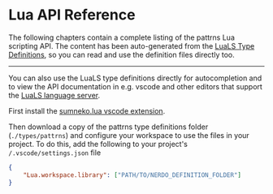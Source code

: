 # Lua API Reference

The following chapters contain a complete listing of the pattrns Lua scripting API. The content has been auto-generated from the [LuaLS Type Definitions](https://github.com/emuell/pattrns/tree/master/types/pattrns), so you can read and use the definition files directly too.

---

You can also use the LuaLS type definitions directly for autocompletion and to view the API documentation in e.g. vscode and other editors that support the [LuaLS language server](https://luals.github.io/). 

First install the [sumneko.lua vscode extension](https://luals.github.io/#vscode-install).

Then download a copy of the pattrns type definitions folder (`./types/pattrns`) and configure your workspace to use the files in your project. To do this, add the following to your project's `/.vscode/settings.json` file

```json
{
    "Lua.workspace.library": ["PATH/TO/NERDO_DEFINITION_FOLDER"]
}
```